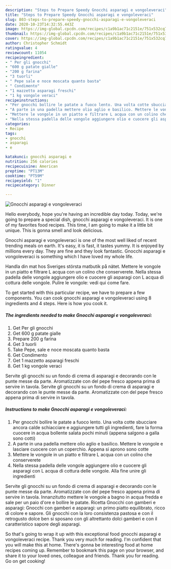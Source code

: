 ```yaml
---
description: "Steps to Prepare Speedy Gnocchi asparagi e vongoleveraci"
title: "Steps to Prepare Speedy Gnocchi asparagi e vongoleveraci"
slug: 803-steps-to-prepare-speedy-gnocchi-asparagi-e-vongoleveraci
date: 2020-10-23T14:32:55.443Z
image: https://img-global.cpcdn.com/recipes/c1a9b1ac71c2151e/751x532cq70/gnocchi-asparagi-e-vongoleveraci-recipe-main-photo.jpg
thumbnail: https://img-global.cpcdn.com/recipes/c1a9b1ac71c2151e/751x532cq70/gnocchi-asparagi-e-vongoleveraci-recipe-main-photo.jpg
cover: https://img-global.cpcdn.com/recipes/c1a9b1ac71c2151e/751x532cq70/gnocchi-asparagi-e-vongoleveraci-recipe-main-photo.jpg
author: Christopher Schmidt
ratingvalue: 4
reviewcount: 11054
recipeingredient:
- " Per gli gnocchi"
- "600 g patate gialle"
- "200 g farina"
- "3 tuorli"
- " Pepe sale e noce moscata quanto basta"
- " Condimento"
- "1 mazzetto asparagi freschi"
- "1 kg vongole veraci"
recipeinstructions:
- "Per gnocchi bollire le patate a fuoco lento. Una volta cotte sbucciare ancora calde schiacciare e aggiungere tutti gli ingredienti, fare la forma cuocere in acqua bollente salata pochi minuti (appena salgono a galla sono cotti)"
- "A parte in una padella mettere olio aglio e basilico. Mettere le vongole e lasciare cuocere con un coperchio. Appena si aprono sono cotte"
- "Mettere le vongole in un piatto e filtrare L acqua con un colino che conserverete"
- "Nella stessa padella delle vongole aggiungere olio e cuocere gli asparagi con L acqua di cottura delle vongole. Alla fine unire gli ingredienti"
categories:
- Recipe
tags:
- gnocchi
- asparagi
- e

katakunci: gnocchi asparagi e 
nutrition: 256 calories
recipecuisine: American
preptime: "PT13M"
cooktime: "PT59M"
recipeyield: "1"
recipecategory: Dinner

---
```



![Gnocchi asparagi e vongoleveraci](https://img-global.cpcdn.com/recipes/c1a9b1ac71c2151e/751x532cq70/gnocchi-asparagi-e-vongoleveraci-recipe-main-photo.jpg)

Hello everybody, hope you're having an incredible day today. Today, we're going to prepare a special dish, gnocchi asparagi e vongoleveraci. It is one of my favorites food recipes. This time, I am going to make it a little bit unique. This is gonna smell and look delicious.

Gnocchi asparagi e vongoleveraci is one of the most well liked of recent trending meals on earth. It's easy, it is fast, it tastes yummy. It is enjoyed by millions every day. They are fine and they look fantastic. Gnocchi asparagi e vongoleveraci is something which I have loved my whole life.

Handla din mat hos Sveriges största matbutik på nätet. Mettere le vongole in un piatto e filtrare L acqua con un colino che conserverete. Nella stessa padella delle vongole aggiungere olio e cuocere gli asparagi con L acqua di cottura delle vongole. Pulire le vongole: vedi qui come fare.


To get started with this particular recipe, we have to prepare a few components. You can cook gnocchi asparagi e vongoleveraci using 8 ingredients and 4 steps. Here is how you cook it.

<!--inarticleads1-->

##### The ingredients needed to make Gnocchi asparagi e vongoleveraci:

1. Get  Per gli gnocchi
1. Get 600 g patate gialle
1. Prepare 200 g farina
1. Get 3 tuorli
1. Take  Pepe, sale e noce moscata quanto basta
1. Get  Condimento
1. Get 1 mazzetto asparagi freschi
1. Get 1 kg vongole veraci


Servite gli gnocchi su un fondo di crema di asparagi e decorando con le punte messe da parte. Aromatizzate con del pepe fresco appena prima di servire in tavola. Servite gli gnocchi su un fondo di crema di asparagi e decorando con le punte messe da parte. Aromatizzate con del pepe fresco appena prima di servire in tavola. 

<!--inarticleads2-->

##### Instructions to make Gnocchi asparagi e vongoleveraci:

1. Per gnocchi bollire le patate a fuoco lento. Una volta cotte sbucciare ancora calde schiacciare e aggiungere tutti gli ingredienti, fare la forma cuocere in acqua bollente salata pochi minuti (appena salgono a galla sono cotti)
1. A parte in una padella mettere olio aglio e basilico. Mettere le vongole e lasciare cuocere con un coperchio. Appena si aprono sono cotte
1. Mettere le vongole in un piatto e filtrare L acqua con un colino che conserverete
1. Nella stessa padella delle vongole aggiungere olio e cuocere gli asparagi con L acqua di cottura delle vongole. Alla fine unire gli ingredienti


Servite gli gnocchi su un fondo di crema di asparagi e decorando con le punte messe da parte. Aromatizzate con del pepe fresco appena prima di servire in tavola. Innanzitutto mettere le vongole a bagno in acqua fredda e sale per un paio d&#39;ore e bollire le patate. Ricetta Gnocchi con gamberi e asparagi: Gnocchi con gamberi e asparagi: un primo piatto equilibrato, ricco di colore e sapore. Gli gnocchi con la loro consistenza pastosa e con il retrogusto dolce ben si sposano con gli altrettanto dolci gamberi e con il caratteristico sapore degli asparagi. 

So that's going to wrap it up with this exceptional food gnocchi asparagi e vongoleveraci recipe. Thank you very much for reading. I'm confident that you will make this at home. There's gonna be interesting food at home recipes coming up. Remember to bookmark this page on your browser, and share it to your loved ones, colleague and friends. Thank you for reading. Go on get cooking!
